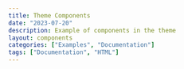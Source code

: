 ```yaml
---
title: Theme Components
date: "2023-07-20"
description: Example of components in the theme
layout: components
categories: ["Examples", "Documentation"]
tags: ["Documentation", "HTML"]
---
```

